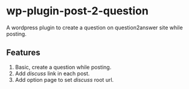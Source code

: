 wp-plugin-post-2-question
=========================

A wordpress plugin to create a question on question2answer site while posting.

Features
--------
1. Basic, create a question while posting. 
2. Add *discuss* link in each post.
3. Add option page to set *discuss* root url.
